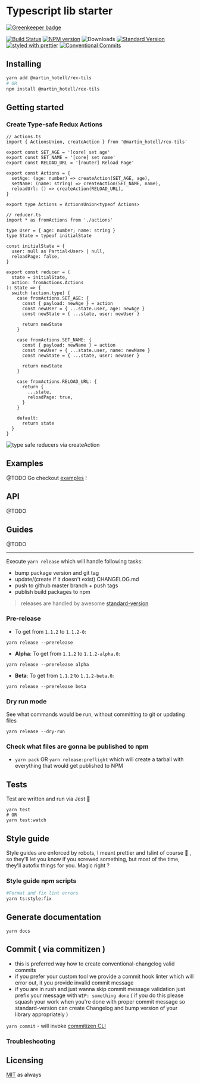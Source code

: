 # Typescript lib starter

[![Greenkeeper badge](https://badges.greenkeeper.io/Hotell/rex-tils.svg)](https://greenkeeper.io/)

[![Build Status](https://travis-ci.org/Hotell/rex-tils.svg?branch=master)](https://travis-ci.org/Hotell/rex-tils)
[![NPM version](https://img.shields.io/npm/v/%40martin_hotell%2Frex-tils.svg)](https://www.npmjs.com/package/@martin_hotell/rex-tils)
![Downloads](https://img.shields.io/npm/dm/@martin_hotell/rex-tils.svg)
[![Standard Version](https://img.shields.io/badge/release-standard%20version-brightgreen.svg)](https://github.com/conventional-changelog/standard-version)
[![styled with prettier](https://img.shields.io/badge/styled_with-prettier-ff69b4.svg)](https://github.com/prettier/prettier)
[![Conventional Commits](https://img.shields.io/badge/Conventional%20Commits-1.0.0-yellow.svg)](https://conventionalcommits.org)

## Installing

```sh
yarn add @martin_hotell/rex-tils
# OR
npm install @martin_hotell/rex-tils
```

## Getting started

### Create Type-safe Redux Actions

```tsx
// actions.ts
import { ActionsUnion, createAction } from '@martin_hotell/rex-tils'

export const SET_AGE = '[core] set age'
export const SET_NAME = '[core] set name'
export const RELOAD_URL = '[router] Reload Page'

export const Actions = {
  setAge: (age: number) => createAction(SET_AGE, age),
  setName: (name: string) => createAction(SET_NAME, name),
  reloadUrl: () => createAction(RELOAD_URL),
}

export type Actions = ActionsUnion<typeof Actions>
```

```tsx
// reducer.ts
import * as fromActions from './actions'

type User = { age: number; name: string }
type State = typeof initialState

const initialState = {
  user: null as Partial<User> | null,
  reloadPage: false,
}

export const reducer = (
  state = initialState,
  action: fromActions.Actions
): State => {
  switch (action.type) {
    case fromActions.SET_AGE: {
      const { payload: newAge } = action
      const newUser = { ...state.user, age: newAge }
      const newState = { ...state, user: newUser }

      return newState
    }

    case fromActions.SET_NAME: {
      const { payload: newName } = action
      const newUser = { ...state.user, name: newName }
      const newState = { ...state, user: newUser }

      return newState
    }

    case fromActions.RELOAD_URL: {
      return {
        ...state,
        reloadPage: true,
      }
    }

    default:
      return state
  }
}
```

![type safe reducers via createAction](https://cdn-images-1.medium.com/max/720/1*255NuT_RPEK0bH40Lp_oRQ.gif)

## Examples

@TODO
Go checkout [examples](./examples) !

## API

@TODO

## Guides

@TODO

---

Execute `yarn release` which will handle following tasks:

- bump package version and git tag
- update/(create if it doesn't exist) CHANGELOG.md
- push to github master branch + push tags
- publish build packages to npm

> releases are handled by awesome [standard-version](https://github.com/conventional-changelog/standard-version)

### Pre-release

- To get from `1.1.2` to `1.1.2-0`:

`yarn release --prerelease`

- **Alpha**: To get from `1.1.2` to `1.1.2-alpha.0`:

`yarn release --prerelease alpha`

- **Beta**: To get from `1.1.2` to `1.1.2-beta.0`:

`yarn release --prerelease beta`

### Dry run mode

See what commands would be run, without committing to git or updating files

`yarn release --dry-run`

### Check what files are gonna be published to npm

- `yarn pack` OR `yarn release:preflight` which will create a tarball with everything that would get published to NPM

## Tests

Test are written and run via Jest 💪

```
yarn test
# OR
yarn test:watch
```

## Style guide

Style guides are enforced by robots, I meant prettier and tslint of course 🤖 , so they'll let you know if you screwed something, but most of the time, they'll autofix things for you. Magic right ?

### Style guide npm scripts

```sh
#Format and fix lint errors
yarn ts:style:fix
```

## Generate documentation

`yarn docs`

## Commit ( via commitizen )

- this is preferred way how to create conventional-changelog valid commits
- if you prefer your custom tool we provide a commit hook linter which will error out, it you provide invalid commit message
- if you are in rush and just wanna skip commit message validation just prefix your message with `WIP: something done` ( if you do this please squash your work when you're done with proper commit message so standard-version can create Changelog and bump version of your library appropriately )

`yarn commit` - will invoke [commitizen CLI](https://github.com/commitizen/cz-cli)

### Troubleshooting

## Licensing

[MIT](./LICENSE.md) as always
